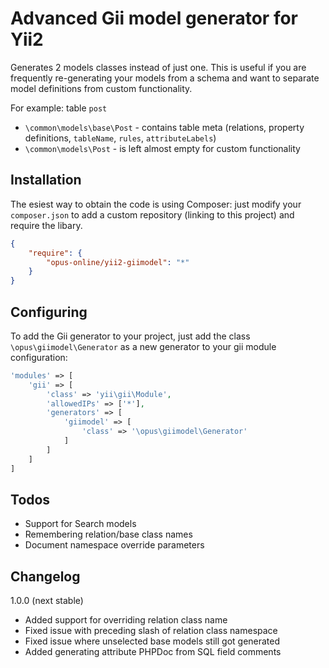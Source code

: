 Advanced Gii model generator for Yii2
=============

Generates 2 models classes instead of just one.
This is useful if you are frequently re-generating your models from a schema and want to separate model definitions from custom functionality.

For example: table `post`
- `\common\models\base\Post` - contains table meta (relations, property definitions, `tableName`, `rules`, `attributeLabels`)
- `\common\models\Post` - is left almost empty for custom functionality

Installation
------------
The esiest way to obtain the code is using Composer: just modify your `composer.json` to add a custom repository (linking to this project) and require the libary.

```json
{
	"require": {
		"opus-online/yii2-giimodel": "*"
	}
}
```

Configuring
-----------
To add the Gii generator to your project, just add the class `\opus\giimodel\Generator` as a new generator to your gii module configuration:
```php
'modules' => [
    'gii' => [
        'class' => 'yii\gii\Module',
        'allowedIPs' => ['*'],
        'generators' => [
            'giimodel' => [
                'class' => '\opus\giimodel\Generator'
            ]
        ]
    ]
]
```

Todos
-----
- Support for Search models
- Remembering relation/base class names
- Document namespace override parameters


Changelog
---------
1.0.0 (next stable)
- Added support for overriding relation class name
- Fixed issue with preceding slash of relation class namespace
- Fixed issue where unselected base models still got generated
- Added generating attribute PHPDoc from SQL field comments
